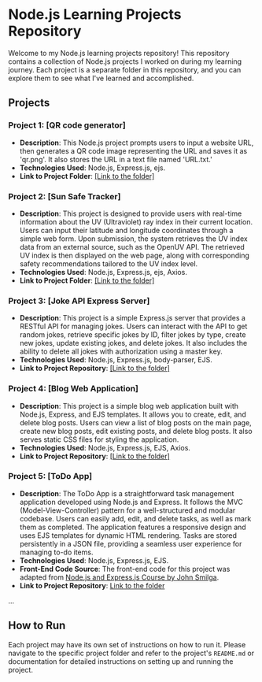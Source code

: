 # Node.js Learning Projects Repository

Welcome to my Node.js learning projects repository! This repository contains a collection of Node.js projects I worked on during my learning journey. Each project is a separate folder in this repository, and you can explore them to see what I've learned and accomplished.

## Projects

### Project 1: [QR code generator]
- **Description**: This Node.js project prompts users to input a website URL, then generates a QR code image representing the URL and saves it as 'qr.png'. It also stores the URL in a text file named 'URL.txt.'
- **Technologies Used**: Node.js, Express.js, ejs.
- **Link to Project Folder**: [[Link to the folder]](https://github.com/ishwar-ikm/basic-node-projects/tree/main/QR-code-generator)

### Project 2: [Sun Safe Tracker]
- **Description**: This project is designed to provide users with real-time information about the UV (Ultraviolet) ray index in their current location. Users can input their latitude and longitude coordinates through a simple web form. Upon submission, the system retrieves the UV index data from an external source, such as the OpenUV API. The retrieved UV index is then displayed on the web page, along with corresponding safety recommendations tailored to the UV index level.
- **Technologies Used**: Node.js, Express.js, ejs, Axios.
- **Link to Project Folder**: [[Link to the folder]](https://github.com/ishwar-ikm/basic-node-projects/tree/main/Sun%20Safe%20Tracker)

### Project 3: [Joke API Express Server]
- **Description**: This project is a simple Express.js server that provides a RESTful API for managing jokes. Users can interact with the API to get random jokes, retrieve specific jokes by ID, filter jokes by type, create new jokes, update existing jokes, and delete jokes. It also includes the ability to delete all jokes with authorization using a master key.
- **Technologies Used**: Node.js, Express.js, body-parser, EJS.
- **Link to Project Repository**: [[Link to the folder]](https://github.com/ishwar-ikm/basic-node-projects/tree/main/JokeAPI)

### Project 4: [Blog Web Application]
- **Description**: This project is a simple blog web application built with Node.js, Express, and EJS templates. It allows you to create, edit, and delete blog posts. Users can view a list of blog posts on the main page, create new blog posts, edit existing posts, and delete blog posts. It also serves static CSS files for styling the application.
- **Technologies Used**: Node.js, Express.js, EJS, Axios.
- **Link to Project Repository**: [[Link to the folder]](https://github.com/ishwar-ikm/basic-node-projects/tree/main/Blog%20Web%20Application)

### Project 5: [ToDo App]
- **Description**: The ToDo App is a straightforward task management application developed using Node.js and Express. It follows the MVC (Model-View-Controller) pattern for a well-structured and modular codebase. Users can easily add, edit, and delete tasks, as well as mark them as completed. The application features a responsive design and uses EJS templates for dynamic HTML rendering. Tasks are stored persistently in a JSON file, providing a seamless user experience for managing to-do items.
- **Technologies Used**: Node.js, Express.js, EJS.
- **Front-End Code Source**: The front-end code for this project was adapted from [Node.js and Express.js Course by John Smilga](https://github.com/john-smilga/node-express-course/tree/main/03-task-manager/final/public).
- **Link to Project Repository**: [Link to the folder](https://github.com/ishwar-ikm/basic-node-projects/tree/main/ToDo%20app)

...

## How to Run

Each project may have its own set of instructions on how to run it. Please navigate to the specific project folder and refer to the project's `README.md` or documentation for detailed instructions on setting up and running the project.
